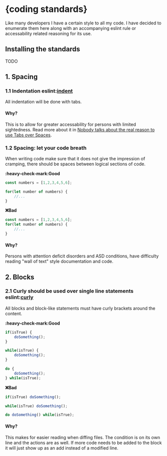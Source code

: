 # {coding standards}

Like many developers I have a certain style to all my code. I have decided to enumerate them here along with an accompanying eslint rule or accessability related reasoning for its use.

## Installing the standards

TODO

## 1. Spacing

### 1.1 Indentation eslint:[indent](https://eslint.org/docs/rules/indent)

All indentation will be done with tabs. 

#### Why?
This is to allow for greater accessability for persons with limited sightedness. Read more about it in [Nobody talks about the real reason to use Tabs over Spaces](https://www.reddit.com/r/javascript/comments/c8drjo/nobody_talks_about_the_real_reason_to_use_tabs/).

### 1.2 Spacing: let your code breath

When writing code make sure that it does not give the impression of cramping, there should be spaces between logical sections of code.

**:heavy-check-mark:Good**
```javascript
const numbers = [1,2,3,4,5,6];

for(let number of numbers) {
	//...
}
```

**:x:Bad**
```javascript 
const numbers = [1,2,3,4,5,6];
for(let number of numbers) {
	//...
}
```

#### Why?
Persons with attention deficit disorders and ASD conditions, have difficulty reading "wall of text" style documentation and code.

## 2. Blocks

### 2.1 Curly should be used over single line statements eslint:[curly](https://eslint.org/docs/rules/curly)

All blocks and block-like statements must have curly brackets around the content.

**:heavy-check-mark:Good**
```javascript
if(isTrue) {
	doSomething();
}

while(isTrue) {
	doSomething();
}

do {
	doSomething();
} while(isTrue);
```

**:x:Bad**
```javascript
if(isTrue) doSomething();

while(isTrue) doSomething();

do doSomething() while(isTrue);
```

#### Why?
This makes for easier reading when diffing files. The condition is on its own line and the actions are as well. If more code needs to be added to the block it will just show up as an add instead of a modified line.